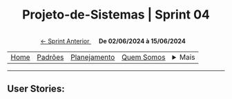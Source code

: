 <h1 align="center"> Projeto-de-Sistemas | Sprint 04</h1>

<div align="center">
    <br>
    <a href="sprint3.md">← Sprint Anterior </a>&#x2003;
    <strong>De 02/06/2024 à 15/06/2024</strong>&#x2003;
    <br>
</div>

<table align="center">
    <tr>
        <td><a href="../../README.md">Home</a></td>
        <td><a href="defaults.md">Padrões</a></td>
        <td><a href="plan.md">Planejamento</a></td>
        <td><a href="us.md">Quem Somos</a></td>
        <td>
            <details style="position: relative;">
                <summary>Mais</summary>
                <ul style="position: absolute; background: transparent;">
                    <li><a href="contact.md">Contato</a></li>
                    <li><a href="sup.md">Suporte</a></li>
                    <li><a href="faq.md">FAQ</a></li>
                </ul>
            </details>
        </td>
    </tr>
</table>

<hr>

## User Stories: